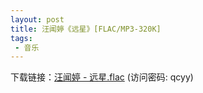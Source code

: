 ```yaml
---
layout: post
title: 汪闻婷《远星》[FLAC/MP3-320K]
tags: 
 - 音乐
---
```

下载链接：<a href="https://url89.ctfile.com/f/49227189-964578912-59c369?p=qcyy" target="_blank">汪闻婷 - 远星.flac</a> (访问密码: qcyy)<br/>


